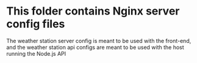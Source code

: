 # This folder contains Nginx server config files

The weather station server config is meant to be used with the front-end, and the weather station api configs are meant to be used with the host running the Node.js API